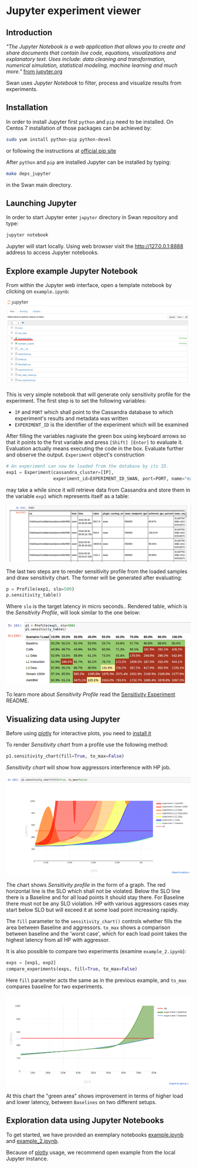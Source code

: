 <!--
 Copyright (c) 2017 Intel Corporation

 Licensed under the Apache License, Version 2.0 (the "License");
 you may not use this file except in compliance with the License.
 You may obtain a copy of the License at

      http://www.apache.org/licenses/LICENSE-2.0

 Unless required by applicable law or agreed to in writing, software
 distributed under the License is distributed on an "AS IS" BASIS,
 WITHOUT WARRANTIES OR CONDITIONS OF ANY KIND, either express or implied.
 See the License for the specific language governing permissions and
 limitations under the License.
-->

# Jupyter experiment viewer

## Introduction

*"The Jupyter Notebook is a web application that allows you to create and share documents that contain live code, equations, visualizations and explanatory text. Uses include: data cleaning and transformation, numerical simulation, statistical modeling, machine learning and much more."* [from jupyter.org](http://jupyter.org/)

Swan uses *Jupyter Notebook* to filter, process and visualize results from experiments. 

## Installation

In order to install Jupyter first `python` and `pip` need to be installed.
On Centos 7 installation of those packages can be achieved by:

```sh
sudo yum install python-pip python-devel
```

or following the instructions at [official pip site](https://pip.pypa.io/en/stable/installing/#installing-with-get-pip-py)

After `python` and `pip` are installed Jupyter can be installed by typing:

```sh
make deps_jupyter
```
in the Swan main directory.

## Launching Jupyter

In order to start Jupyter enter `jupyter` directory in Swan repository and type:

```sh
jupyter notebook
```

Jupyter will start locally. Using web browser visit the http://127.0.0.1:8888 address to access Jupyter notebooks.


## Explore example Jupyter Notebook

From within the Jupyter web interface, open a template notebook by clicking on `example.ipynb`:

![experiment](docs/new_notebook.png)

This is very simple notebook that will generate only sensitivity profile for the experiment.
The first step is to set the following variables:
- `IP` and `PORT` which shall point to the Cassandra database to which experiment's results and metadata was written 
- `EXPERIMENT_ID` is the identifier of the experiment which will be examined

After filling the variables nagivate the green box using keyboard arrows so that it points to the first variable and press `[Shift] [Enter]` to evaluate it. Evaluation actually means executing the code in the box. Evaluate further and observe the output. `Experiment` object's construction 

```python
# An experiment can now be loaded from the database by its ID.
exp1 = Experiment(cassandra_cluster=[IP], 
                  experiment_id=EXPERIMENT_ID_SWAN, port=PORT, name="experiment 1")
```


may take a while since it will retrieve data from Cassandra and store them in the variable `exp1` which represents itself as a table:

![sample list](docs/sample_list.png)

The last two steps are to render sensitivity profile from the loaded samples and draw sensitivity chart. The former will be generated after evaluating:

```python
p = Profile(exp1, slo=500)
p.sensitivity_table()
```

Where `slo` is the target latency in micro seconds.. Rendered table, which is the *Sensitivity Profile*, will look similar to the one below:

![sensitivity profile](docs/sensitivity_profile.png)

To learn more about *Sensitivity Profile* read the [Sensitivity Experiment](../experiments/memcached-sensitivity-profile/README.md) README.

## Visualizing data using Jupyter

Before using [plotly](https://plot.ly/) for interactive plots, you need to [install it](https://plot.ly/python/getting-started/#installation) 

 To render *Sensitivity chart* from a profile use the following method:

```python
p1.sensitivity_chart(fill=True, to_max=False)
```

*Sensitivity chart* will show how aggressors interference with HP job.

![sensitivity_chart](docs/sensitivity_chart.png)

The chart shows *Sensitivity profile* in the form of a graph. The red horizontal line is the SLO which shall not be violated. Below the SLO line there is a Baseline and for all load points it should stay there. For Baseline there must not be any SLO violation. HP with various aggressors cases may start below SLO but will exceed it at some load point increasing rapidly.


The `fill` parameter to the `sensitivity_chart()` controls whether fills the area between Baseline and aggressors. `to_max` shows a comparison between baseline and the 'worst case', which for each load point takes the highest latency from all HP with aggressor.


It is also possible to compare two experiments (examine `example_2.ipynb`):

```python
exps = [exp1, exp2]
compare_experiments(exps, fill=True, to_max=False)
```

Here `fill` parameter acts the same as in the previous example, and `to_max` compares baseline for two experiments.

![compare_two_experiments](docs/compare_two_experiments.png)

At this chart the "green area" shows improvement in terms of higher load and lower latency, between `Baselines` on two different setups.

## Exploration data using Jupyter Notebooks

To get started, we have provided an exemplary notebooks [example.ipynb](example.ipynb) and [example_2.ipynb](example_2.ipynb).

Because of [plotly](https://plot.ly/) usage, we recommend open example from the local Jupyter instance.
